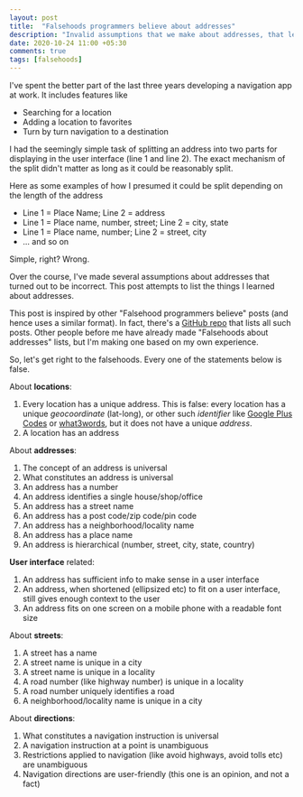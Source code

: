 ```yaml
---
layout: post
title:  "Falsehoods programmers believe about addresses"
description: "Invalid assumptions that we make about addresses, that lead to poor UX"
date: 2020-10-24 11:00 +05:30
comments: true
tags: [falsehoods]
---
```


I've spent the better part of the last three years developing a navigation app at work. It includes features like 

  - Searching for a location
  - Adding a location to favorites
  - Turn by turn navigation to a destination

I had the seemingly simple task of splitting an address into two parts for displaying in the user interface (line 1 and line 2). The exact mechanism of the split didn't matter as long as it could be reasonably split. 

Here as some examples of how I presumed it could be split depending on the length of the address

  - Line 1 = Place Name; Line 2 = address
  - Line 1 = Place name, number, street; Line 2 = city, state
  - Line 1 = Place name, number; Line 2 = street, city
  - ... and so on

Simple, right? Wrong.

Over the course, I've made several assumptions about addresses that turned out to be incorrect. This post attempts to list the things I learned about addresses. 

This post is inspired by other "Falsehood programmers believe" posts (and hence uses a similar format). In fact, there's a [GitHub repo](https://github.com/kdeldycke/awesome-falsehood) that lists all such posts. Other people before me have already made "Falsehoods about addresses" lists, but I'm making one based on my own experience.

So, let's get right to the falsehoods. Every one of the statements below is false.

About **locations**:

  1. Every location has a unique address. This is false: every location has a unique _geocoordinate_ (lat-long), or other such _identifier_ like [Google Plus Codes](https://maps.google.com/pluscodes/) or [what3words](https://what3words.com/about-us/), but it does not have a unique _address_.
  1. A location has an address

About **addresses**:

  1. The concept of an address is universal
  1. What constitutes an address is universal
  1. An address has a number
  1. An address identifies a single house/shop/office
  1. An address has a street name
  1. An address has a post code/zip code/pin code
  1. An address has a neighborhood/locality name
  1. An address has a place name
  1. An address is hierarchical (number, street, city, state, country)

**User interface** related:

  1. An address has sufficient info to make sense in a user interface
  1. An address, when shortened (ellipsized etc) to fit on a user interface, still gives enough context to the user
  1. An address fits on one screen on a mobile phone with a readable font size

About **streets**:

  1. A street has a name
  1. A street name is unique in a city
  1. A street name is unique in a locality
  1. A road number (like highway number) is unique in a locality
  1. A road number uniquely identifies a road
  1. A neighborhood/locality name is unique in a city

About **directions**:

  1. What constitutes a navigation instruction is universal
  1. A navigation instruction at a point is unambiguous
  1. Restrictions applied to navigation (like avoid highways, avoid tolls etc) are unambiguous
  1. Navigation directions are user-friendly (this one is an opinion, and not a fact)